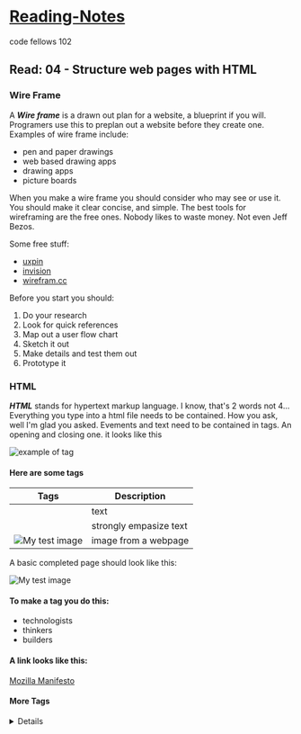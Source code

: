 # [Reading-Notes](https://alsosteve.github.io/reading-notes/)
code fellows 102

## Read: 04 - Structure web pages with HTML

### Wire Frame

A __*Wire frame*__ is a drawn out plan for a website, a blueprint if you will.  Programers use this to preplan out a website before they create one. Examples of wire frame include:
* pen and paper drawings
* web based drawing apps
* drawing apps
* picture boards

When you make a wire frame you should consider who may see or use it. You should make it clear concise, and simple. The best tools for wireframing are the free ones. Nobody likes to waste money. Not even Jeff Bezos. 

Some free stuff:
* [uxpin](https://www.uxpin.com/)
* [invision](https://www.invisionapp.com/)
* [wirefram.cc](https://wireframe.cc/)

Before you start you should:
1. Do your research
2. Look for quick references
3. Map out a user flow chart
4. Sketch it out
5. Make details and test them out
6. Prototype it

### HTML

__*HTML*__ stands for hypertext markup language. I know, that's 2 words not 4... Everything you type into a html file needs to be contained. How you ask, well I'm glad you asked. Evements and text need to be contained in tags. An opening and closing one. it looks like this

![example of tag](https://developer.mozilla.org/en-US/docs/Learn/Getting_started_with_the_web/HTML_basics/grumpy-cat-small.png)


#### Here are some tags
| Tags | Description |
| --- | --- |
| <p> | text |
| <strong> | strongly empasize text |
| <img src="images/firefox-icon.png" alt="My test image"> | image from a webpage |

A basic completed page should look like this:

<!DOCTYPE html>
<html>
  <head>
    <meta charset="utf-8">
    <title>My test page</title>
  </head>
  <body>
    <img src="images/firefox-icon.png" alt="My test image">
  </body>
</html>

#### To make a tag you do this:

<ul>
  <li>technologists</li>
  <li>thinkers</li>
  <li>builders</li>
</ul>

#### A link looks like this:

<a href="https://www.mozilla.org/en-US/about/manifesto/">Mozilla Manifesto</a>

#### More Tags
<article>
<aside>
<details>
<figcaption>
<figure>
<footer>
<header>
<main>
<mark>
<nav>
<section>
<summary>
<time>
<h1>